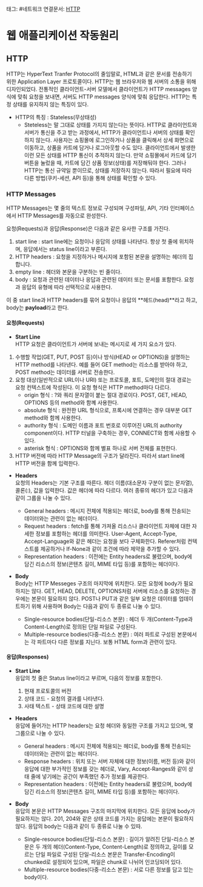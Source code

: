 태그: #네트워크 
연결문서: [HTTP](HTTP.md)

# 웹 애플리케이션 작동원리

## HTTP

HTTP는 HyperText Tranfer Protocol의 줄임말로, HTML과 같은 문서를 전송하기 위한 Application Layer 프로토콜이다. HTTP는 웹 브라우저와 웹 서버의 소통을 위해 디자인되었다. 전통적인 클라이언트-서버 모델에서 클라이언트가 HTTP messages 양식에 맞춰 요청을 보내면, 서버도 HTTP messages 양식에 맞춰 응답한다. HTTP는 특정 상태를 유지하지 않는 특징이 있다.

-   HTTP의 특징 : Stateless(무상태성)
    -   Steteless는 말 그대로 상태를 가지지 않는다는 뜻이다. HTTP로 클라이언트와 서버가 통신을 주고 받는 과정에서, HTTP가 클라이언트나 서버의 상태를 확인하지 않는다. 사용자는 쇼핑몰에 로그인하거나 상품을 클릭해서 상세 화면으로 이동하고, 상품을 카트에 담거나 로그아웃할 수도 있다. 클라이언트에서 발생한 이런 모든 상태를 HTTP 통신이 추적하지 않는다. 만약 쇼핑몰에서 카드에 담기 버튼을 눌렀을 때, 카트에 담긴 상품 정보(상태)를 저장해둬야 한다. 그러나 HTTP는 통신 규약일 뿐이므로, 상태를 저장하지 않는다. 따라서 필요에 따라 다른 방법(쿠키-세션, API 등)을 통해 상태를 확인할 수 있다.

### HTTP Messages

HTTP Messages는 몇 줄의 텍스트 정보로 구성되며 구성파일, API, 기타 인터페이스에서 HTTP Messages를 자동으로 완성한다.

요청(Requests)과 응답(Response)은 다음과 같은 유사한 구조를 가진다.

1.  start line : start line에는 요청이나 응답의 상태를 나타낸다. 항상 첫 줄에 위치하며, 응답에서는 status line이라고 부른다.
2.  HTTP headers : 요청을 지정하거나 메시지에 포함된 본문을 설명하는 헤더의 집합니다.
3.  empty line : 헤더와 본문을 구분하는 빈 줄이다.
4.  body : 요청과 관련된 데이터나 응답과 관련된 데이터 또는 문서를 포함한다. 요청과 응답의 유형에 따라 선택적으로 사용한다.

이 중 start line과 HTTP headers를 묶어 요청이나 응답의 **헤드(head)**라고 하고, body는 **payload**라고 한다.

#### 요청(Requests)

-   **Start Line**  
    HTTP 요청은 클라이언트가 서버에 보내는 메시지로 세 가지 요소가 있다.

1.  수행할 작업(GET, PUT, POST 등)이나 방식(HEAD or OPTIONS)을 설명하는 HTTP method를 나타낸다. 예를 들어 GET method는 리소스를 받아야 하고, POST method는 데이터를 서버로 전송한다.
2.  요청 대상(일반적으로 URL이나 URI) 또는 프로토콜, 포트, 도메인의 절대 경로는 요청 컨텍스트에 작성된다. 이 요청 형식은 HTTP method마다 다르다.
    -   origin 형식 : ?와 쿼리 문자열이 붙는 절대 경로이다. POST, GET, HEAD, OPTIONS 등의 method와 함꼐 사용한다.
    -   absolute 형식 : 완전한 URL 형식으로, 프록시에 연결하는 경우 대부분 GET method와 함께 사용한다.
    -   authority 형식 : 도메인 이름과 포트 번호로 이루어진 URL의 authority component이다. HTTP 터널을 구축하는 경우, CONNECT와 함께 사용할 수 있다.
    -   asterisk 형식 : OPTIONS와 함께 별표 하나로 서버 전체를 표현한다.
3.  HTTP 버전에 따라 HTTP Message의 구조가 달라진다. 따라서 start line에 HTTP 버전을 함께 입력한다.

-   **Headers**  
    요청의 Headers는 기본 구조를 따른다. 헤더 이름(대소문자 구분이 없는 문자열), 콜론(:), 값을 입력한다. 값은 헤더에 따라 다르다. 여러 종류의 헤더가 있고 다음과 같이 그룹을 나눌 수 있다.
    -   General headers : 메시지 전체에 적용되는 헤더로, body를 통해 전송되는 데이터와는 관련이 없는 헤더이다.
    -   Request headers : fetch를 통해 가져올 리소스나 클라이언트 자체에 대한 자세한 정보를 포함하는 헤더를 의미한다. User-Agent, Accept-Type, Accept-Language와 같은 헤더는 요청을 보다 구체화한다. Referer처럼 컨텍스트를 제공하거나 If-None과 같이 조건에 따라 제약을 추가할 수 있다.
    -   Representation headers : 이전에는 Entity headers로 불렸으며, body에 담긴 리소스의 정보(콘텐츠 길이, MIME 타입 등)를 포함하는 헤더이다.

-   **Body**  
    Body는 HTTP Messeges 구조의 마지막에 위치한다. 모든 요청에 body가 필요하지는 않다. GET, HEAD, DELETE, OPTIONS처럼 서버에 리소스를 요청하는 경우에는 본문이 필요하지 않다. POST나 PUT과 같은 일부 요청은 데이터를 업데이트하기 위해 사용하며 Body는 다음과 같이 두 종류로 나눌 수 있다.
    -   Single-resource bodies(단일-리소스 본문) : 헤더 두 개(Content-Type과 Content-Length)로 정의된 단일 파일로 구성된다.
    -   Multiple-resource bodies(다중-리소스 본문) : 여러 파트로 구성된 본문에서는 각 파트마다 다른 정보를 지닌다. 보통 HTML form과 관련이 있다.

#### 응답(Responses)

-   **Start Line**  
    응답의 첫 줄은 Status line이라고 부르며, 다음의 정보를 포함한다.
    1.  현재 프로토콜의 버전
    2.  상태 코드 - 요청의 결과를 나타낸다.
    3.  사태 텍스트 - 상태 코드에 대한 설명

-   **Headers**  
    응답에 들어가는 HTTP headers는 요청 헤더와 동일한 구조를 가지고 있으며, 몇 그룹으로 나눌 수 있다.
    -   General headers : 메시지 전체에 적용되는 헤더로, body를 통해 전송되는 데이터와는 관련이 없는 헤더이다.
    -   Response headers : 위치 또는 서버 자체에 대한 정보(이름, 버전 등)와 같이 응답에 대한 부가적인 정보를 갖는 헤더로, Vary, Accept-Ranges와 같이 상태 줄에 넣기에는 공간이 부족했던 추가 정보를 제공한다.
    -   Representation headers : 이전에는 Entity headers로 불렸으며, body에 담긴 리소스의 정보(콘텐츠 길이, MIME 타입 등)를 포함하는 헤더이다.

-   **Body**  
    응답의 본문은 HTTP Messages 구조의 마지막에 위치한다. 모든 응답에 body가 필요하지는 않다. 201, 204와 같은 상태 코드를 가지는 응답에는 본문이 필요하지 않다. 응답의 body는 다음과 같이 두 종류로 나눌 수 있따.
    -   Single-resource bodies(단일-리소스 본문) : 길이가 알려진 단일-리소스 본문은 두 개의 헤더(Content-Type, Content-Length)로 정의하고, 길이를 모르는 단일 파일로 구성된 단일-리소스 본문은 Transfer-Encoding이 chunked로 설정되어 있으며, 파일은 chunk로 나뉘어 인코딩되어 있다.
    -   Multiple-resource bodies(다중-리소스 본문) : 서로 다른 정보를 담고 있는 body이다.